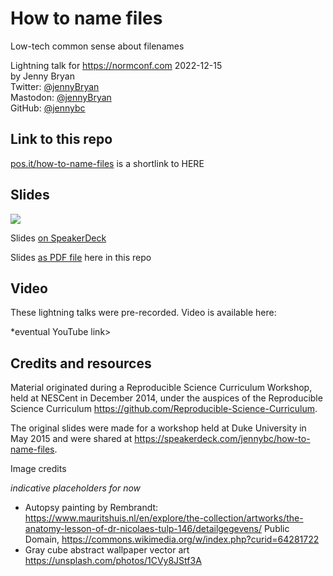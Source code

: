 # How to name files

Low-tech common sense about filenames

Lightning talk for <https://normconf.com> 2022-12-15  
by Jenny Bryan  
Twitter: [@jennyBryan](https://twitter.com/JennyBryan)  
Mastodon: [@jennyBryan](https://fosstodon.org/@jennybryan)  
GitHub: [@jennybc](https://github.com/jennybc)  

## Link to this repo

[pos.it/how-to-name-files](https://pos.it/how-to-name-files) is a shortlink to HERE

## Slides

<a href="https://speakerdeck.com/jennybc/how-to-name-files-2"><img src="how-to-name-files-title-600.jpg"></a>

Slides [on SpeakerDeck](https://speakerdeck.com/jennybc/how-to-name-files-2)

Slides [as PDF file](how-to-name-files-jenny-bryan.pdf) here in this repo 

## Video

These lightning talks were pre-recorded. Video is available here:

*eventual YouTube link>

## Credits and resources

Material originated during a Reproducible Science Curriculum Workshop, held at NESCent in December 2014, under the auspices of the Reproducible Science Curriculum <https://github.com/Reproducible-Science-Curriculum>.

The original slides were made for a workshop held at Duke University in May 2015 and were shared at <https://speakerdeck.com/jennybc/how-to-name-files>.

Image credits

*indicative placeholders for now*

* Autopsy painting by Rembrandt: https://www.mauritshuis.nl/en/explore/the-collection/artworks/the-anatomy-lesson-of-dr-nicolaes-tulp-146/detailgegevens/ Public Domain, https://commons.wikimedia.org/w/index.php?curid=64281722  
* Gray cube abstract wallpaper vector art https://unsplash.com/photos/1CVy8JStf3A  
